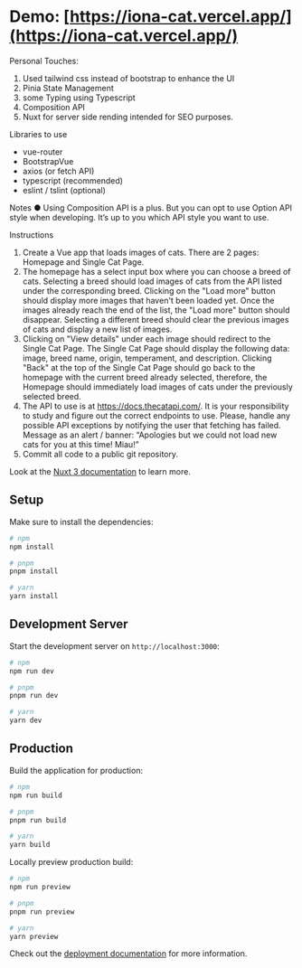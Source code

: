 # Demo: [https://iona-cat.vercel.app/](https://iona-cat.vercel.app/)

Personal Touches:
1. Used tailwind css instead of bootstrap to enhance the UI
2. Pinia State Management
3. some Typing using Typescript
4. Composition API
5. Nuxt for server side rending intended for SEO purposes.

Libraries to use

- vue-router
- BootstrapVue
- axios (or fetch API)
- typescript (recommended)
- eslint / tslint (optional)

Notes
● Using Composition API is a plus. But you can opt to use Option API style when
developing. It’s up to you which API style you want to use.

Instructions

1. Create a Vue app that loads images of cats. There are 2 pages: Homepage and Single
Cat Page.
2. The homepage has a select input box where you can choose a breed of cats. Selecting
a breed should load images of cats from the API listed under the corresponding breed.
Clicking on the "Load more" button should display more images that haven't been loaded
yet. Once the images already reach the end of the list, the "Load more" button should
disappear. Selecting a different breed should clear the previous images of cats and
display a new list of images.
3. Clicking on "View details" under each image should redirect to the Single Cat Page. The
Single Cat Page should display the following data: image, breed name, origin,
temperament, and description. Clicking "Back" at the top of the Single Cat Page should
go back to the homepage with the current breed already selected, therefore, the
Homepage should immediately load images of cats under the previously selected breed.
4. The API to use is at https://docs.thecatapi.com/. It is your responsibility to study and
figure out the correct endpoints to use. Please, handle any possible API exceptions by
notifying the user that fetching has failed. Message as an alert / banner: “Apologies but
we could not load new cats for you at this time! Miau!”
5. Commit all code to a public git repository.



Look at the [Nuxt 3 documentation](https://nuxt.com/docs/getting-started/introduction) to learn more.

## Setup

Make sure to install the dependencies:

```bash
# npm
npm install

# pnpm
pnpm install

# yarn
yarn install
```

## Development Server

Start the development server on `http://localhost:3000`:

```bash
# npm
npm run dev

# pnpm
pnpm run dev

# yarn
yarn dev
```

## Production

Build the application for production:

```bash
# npm
npm run build

# pnpm
pnpm run build

# yarn
yarn build
```

Locally preview production build:

```bash
# npm
npm run preview

# pnpm
pnpm run preview

# yarn
yarn preview
```

Check out the [deployment documentation](https://nuxt.com/docs/getting-started/deployment) for more information.
